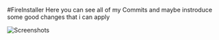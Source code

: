 
#FireInstaller
Here you can see all of my Commits and maybe instroduce some good changes that i can apply


![Screenshots](http://i.imgur.com/6iIPzDd.jpg)

